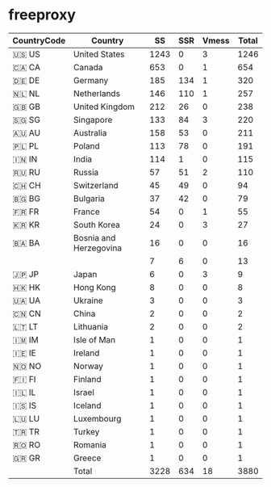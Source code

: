 # freeproxy

|CountryCode|Country|SS|SSR|Vmess|Total|
|  ----  | ----  |  ----  | ----  |  ----  | ----  |
|🇺🇸 US|United States|1243|0|3|1246|
|🇨🇦 CA|Canada|653|0|1|654|
|🇩🇪 DE|Germany|185|134|1|320|
|🇳🇱 NL|Netherlands|146|110|1|257|
|🇬🇧 GB|United Kingdom|212|26|0|238|
|🇸🇬 SG|Singapore|133|84|3|220|
|🇦🇺 AU|Australia|158|53|0|211|
|🇵🇱 PL|Poland|113|78|0|191|
|🇮🇳 IN|India|114|1|0|115|
|🇷🇺 RU|Russia|57|51|2|110|
|🇨🇭 CH|Switzerland|45|49|0|94|
|🇧🇬 BG|Bulgaria|37|42|0|79|
|🇫🇷 FR|France|54|0|1|55|
|🇰🇷 KR|South Korea|24|0|3|27|
|🇧🇦 BA|Bosnia and Herzegovina|16|0|0|16|
| ||7|6|0|13|
|🇯🇵 JP|Japan|6|0|3|9|
|🇭🇰 HK|Hong Kong|8|0|0|8|
|🇺🇦 UA|Ukraine|3|0|0|3|
|🇨🇳 CN|China|2|0|0|2|
|🇱🇹 LT|Lithuania|2|0|0|2|
|🇮🇲 IM|Isle of Man|1|0|0|1|
|🇮🇪 IE|Ireland|1|0|0|1|
|🇳🇴 NO|Norway|1|0|0|1|
|🇫🇮 FI|Finland|1|0|0|1|
|🇮🇱 IL|Israel|1|0|0|1|
|🇮🇸 IS|Iceland|1|0|0|1|
|🇱🇺 LU|Luxembourg|1|0|0|1|
|🇹🇷 TR|Turkey|1|0|0|1|
|🇷🇴 RO|Romania|1|0|0|1|
|🇬🇷 GR|Greece|1|0|0|1|
||Total|3228|634|18|3880|
